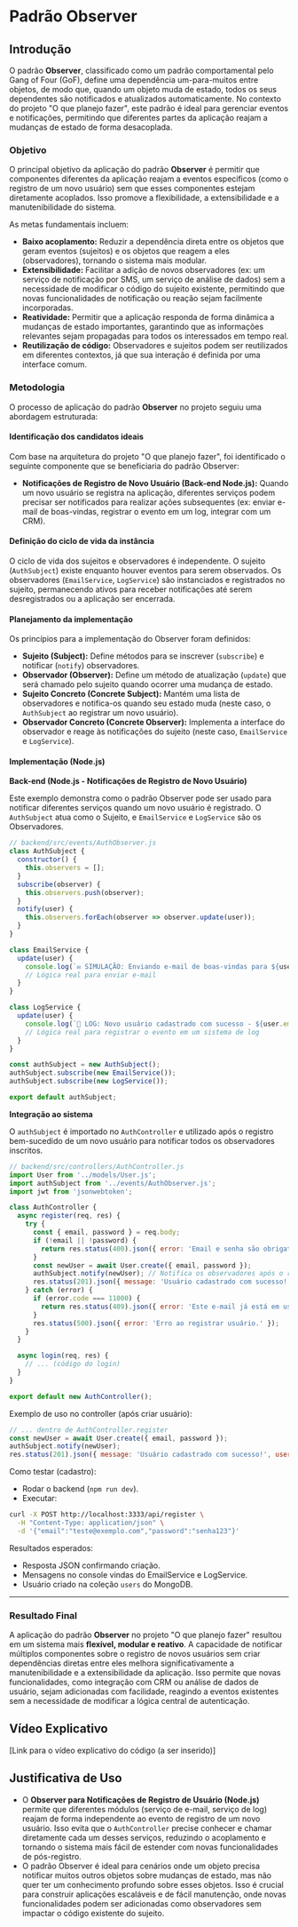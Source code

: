 # Padrão Observer

## Introdução

O padrão **Observer**, classificado como um padrão comportamental pelo Gang of Four (GoF), define uma dependência um-para-muitos entre objetos, de modo que, quando um objeto muda de estado, todos os seus dependentes são notificados e atualizados automaticamente. No contexto do projeto "O que planejo fazer", este padrão é ideal para gerenciar eventos e notificações, permitindo que diferentes partes da aplicação reajam a mudanças de estado de forma desacoplada.

### Objetivo

O principal objetivo da aplicação do padrão **Observer** é permitir que componentes diferentes da aplicação reajam a eventos específicos (como o registro de um novo usuário) sem que esses componentes estejam diretamente acoplados. Isso promove a flexibilidade, a extensibilidade e a manutenibilidade do sistema.

As metas fundamentais incluem:

*   **Baixo acoplamento:** Reduzir a dependência direta entre os objetos que geram eventos (sujeitos) e os objetos que reagem a eles (observadores), tornando o sistema mais modular.
*   **Extensibilidade:** Facilitar a adição de novos observadores (ex: um serviço de notificação por SMS, um serviço de análise de dados) sem a necessidade de modificar o código do sujeito existente, permitindo que novas funcionalidades de notificação ou reação sejam facilmente incorporadas.
*   **Reatividade:** Permitir que a aplicação responda de forma dinâmica a mudanças de estado importantes, garantindo que as informações relevantes sejam propagadas para todos os interessados em tempo real.
*   **Reutilização de código:** Observadores e sujeitos podem ser reutilizados em diferentes contextos, já que sua interação é definida por uma interface comum.

### Metodologia

O processo de aplicação do padrão **Observer** no projeto seguiu uma abordagem estruturada:

#### Identificação dos candidatos ideais

Com base na arquitetura do projeto "O que planejo fazer", foi identificado o seguinte componente que se beneficiaria do padrão Observer:

*   **Notificações de Registro de Novo Usuário (Back-end Node.js):** Quando um novo usuário se registra na aplicação, diferentes serviços podem precisar ser notificados para realizar ações subsequentes (ex: enviar e-mail de boas-vindas, registrar o evento em um log, integrar com um CRM).

#### Definição do ciclo de vida da instância

O ciclo de vida dos sujeitos e observadores é independente. O sujeito (`AuthSubject`) existe enquanto houver eventos para serem observados. Os observadores (`EmailService`, `LogService`) são instanciados e registrados no sujeito, permanecendo ativos para receber notificações até serem desregistrados ou a aplicação ser encerrada.

#### Planejamento da implementação

Os princípios para a implementação do Observer foram definidos:

*   **Sujeito (Subject):** Define métodos para se inscrever (`subscribe`) e notificar (`notify`) observadores.
*   **Observador (Observer):** Define um método de atualização (`update`) que será chamado pelo sujeito quando ocorrer uma mudança de estado.
*   **Sujeito Concreto (Concrete Subject):** Mantém uma lista de observadores e notifica-os quando seu estado muda (neste caso, o `AuthSubject` ao registrar um novo usuário).
*   **Observador Concreto (Concrete Observer):** Implementa a interface do observador e reage às notificações do sujeito (neste caso, `EmailService` e `LogService`).

#### Implementação (Node.js)

**Back-end (Node.js - Notificações de Registro de Novo Usuário)**

Este exemplo demonstra como o padrão Observer pode ser usado para notificar diferentes serviços quando um novo usuário é registrado. O `AuthSubject` atua como o Sujeito, e `EmailService` e `LogService` são os Observadores.

```javascript
// backend/src/events/AuthObserver.js
class AuthSubject {
  constructor() {
    this.observers = [];
  }
  subscribe(observer) {
    this.observers.push(observer);
  }
  notify(user) {
    this.observers.forEach(observer => observer.update(user));
  }
}

class EmailService {
  update(user) {
    console.log(`✉️ SIMULAÇÃO: Enviando e-mail de boas-vindas para ${user.email}`);
    // Lógica real para enviar e-mail
  }
}

class LogService {
  update(user) {
    console.log(`📝 LOG: Novo usuário cadastrado com sucesso - ${user.email}`);
    // Lógica real para registrar o evento em um sistema de log
  }
}

const authSubject = new AuthSubject();
authSubject.subscribe(new EmailService());
authSubject.subscribe(new LogService());

export default authSubject;
```

**Integração ao sistema**

O `authSubject` é importado no `AuthController` e utilizado após o registro bem-sucedido de um novo usuário para notificar todos os observadores inscritos.

```javascript
// backend/src/controllers/AuthController.js
import User from '../models/User.js';
import authSubject from '../events/AuthObserver.js';
import jwt from 'jsonwebtoken';

class AuthController {
  async register(req, res) {
    try {
      const { email, password } = req.body;
      if (!email || !password) {
        return res.status(400).json({ error: 'Email e senha são obrigatórios.' });
      }
      const newUser = await User.create({ email, password });
      authSubject.notify(newUser); // Notifica os observadores após o registro
      res.status(201).json({ message: 'Usuário cadastrado com sucesso!', user: newUser });
    } catch (error) {
      if (error.code === 11000) {
        return res.status(409).json({ error: 'Este e-mail já está em uso.' });
      }
      res.status(500).json({ error: 'Erro ao registrar usuário.' });
    }
  }

  async login(req, res) {
    // ... (código do login)
  }
}

export default new AuthController();
```
Exemplo de uso no controller (após criar usuário):

```javascript
// ... dentro de AuthController.register
const newUser = await User.create({ email, password });
authSubject.notify(newUser);
res.status(201).json({ message: 'Usuário cadastrado com sucesso!', user: newUser });
```

Como testar (cadastro):
- Rodar o backend (`npm run dev`).
- Executar:

```bash
curl -X POST http://localhost:3333/api/register \
  -H "Content-Type: application/json" \
  -d '{"email":"teste@exemplo.com","password":"senha123"}'
```

Resultados esperados:
- Resposta JSON confirmando criação.
- Mensagens no console vindas do EmailService e LogService.
- Usuário criado na coleção `users` do MongoDB.

---

### Resultado Final

A aplicação do padrão **Observer** no projeto "O que planejo fazer" resultou em um sistema mais **flexível, modular e reativo**. A capacidade de notificar múltiplos componentes sobre o registro de novos usuários sem criar dependências diretas entre eles melhora significativamente a manutenibilidade e a extensibilidade da aplicação. Isso permite que novas funcionalidades, como integração com CRM ou análise de dados de usuário, sejam adicionadas com facilidade, reagindo a eventos existentes sem a necessidade de modificar a lógica central de autenticação.

## Vídeo Explicativo

[Link para o vídeo explicativo do código (a ser inserido)]

## Justificativa de Uso

*   O **Observer para Notificações de Registro de Usuário (Node.js)** permite que diferentes módulos (serviço de e-mail, serviço de log) reajam de forma independente ao evento de registro de um novo usuário. Isso evita que o `AuthController` precise conhecer e chamar diretamente cada um desses serviços, reduzindo o acoplamento e tornando o sistema mais fácil de estender com novas funcionalidades de pós-registro.
*   O padrão Observer é ideal para cenários onde um objeto precisa notificar muitos outros objetos sobre mudanças de estado, mas não quer ter um conhecimento profundo sobre esses objetos. Isso é crucial para construir aplicações escaláveis e de fácil manutenção, onde novas funcionalidades podem ser adicionadas como observadores sem impactar o código existente do sujeito.

